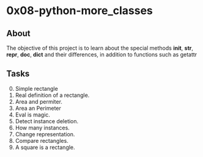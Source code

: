 # 0x08-python-more_classes

## About
The objective of this project is to learn about the special methods __init__, __str__, __repr__, __doc__, __dict__ and their differences, in addition to functions such as getattr

## Tasks
0. Simple rectangle
1. Real definition of a rectangle.
2. Area and permiter.
3. Area an Perimeter
4. Eval is magic.
5. Detect instance deletion.
6. How many instances.
7. Change representation.
8. Compare rectangles.
9. A square is a rectangle.
